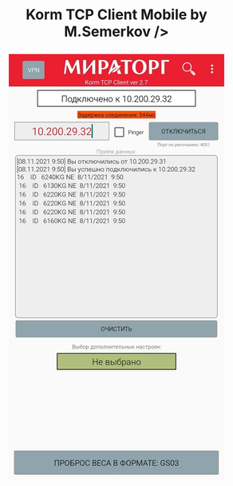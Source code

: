 # <p align="center"> Korm TCP Client Mobile by M.Semerkov /></p>


<p align="center">
  <img src="https://github.com/Mikhail-Semerkov/Korm_TCP_Client_Mobile/blob/master/image_korm_tcp_client_mobile.jpg" /></p>
  
  

